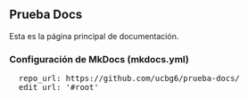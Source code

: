 
## Prueba Docs

Esta es la página principal de documentación.

### Configuración de MkDocs (mkdocs.yml)
<pre>
  repo_url: https://github.com/ucbg6/prueba-docs/
  edit_url: '#root'
</pre>

